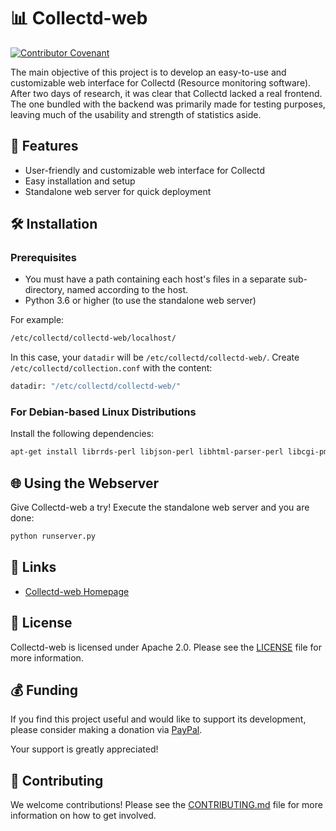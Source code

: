 # 📊 Collectd-web

[![Contributor Covenant](https://img.shields.io/badge/Contributor%20Covenant-2.1-4baaaa.svg)](code_of_conduct.md)

The main objective of this project is to develop an easy-to-use and customizable web interface for Collectd (Resource monitoring software). After two days of research, it was clear that Collectd lacked a real frontend. The one bundled with the backend was primarily made for testing purposes, leaving much of the usability and strength of statistics aside.

## 🚀 Features

- User-friendly and customizable web interface for Collectd
- Easy installation and setup
- Standalone web server for quick deployment

## 🛠 Installation

### Prerequisites

* You must have a path containing each host's files in a separate sub-directory, named according to the host.
* Python 3.6 or higher (to use the standalone web server)

For example:

```sh
/etc/collectd/collectd-web/localhost/
```

In this case, your `datadir` will be `/etc/collectd/collectd-web/`. Create `/etc/collectd/collection.conf` with the content:

```sh
datadir: "/etc/collectd/collectd-web/"
```

### For Debian-based Linux Distributions

Install the following dependencies:

```bash
apt-get install librrds-perl libjson-perl libhtml-parser-perl libcgi-pm-perl
```

## 🌐 Using the Webserver

Give Collectd-web a try! Execute the standalone web server and you are done:

```bash
python runserver.py
```

## 🔗 Links

- [Collectd-web Homepage](http://github.com/httpdss/collectd-web)

## 📄 License

Collectd-web is licensed under Apache 2.0. Please see the [LICENSE](LICENSE) file for more information.

## 💰 Funding

If you find this project useful and would like to support its development, please consider making a donation via [PayPal](https://www.paypal.me/httpdss).

Your support is greatly appreciated!

## 📝 Contributing

We welcome contributions! Please see the [CONTRIBUTING.md](.github/CONTRIBUTING.md) file for more information on how to get involved.
